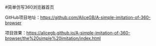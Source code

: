 #简单仿写360浏览器首页

GitHub项目地址：https://github.com/AliceGB/A-simple-imitation-of-360-browser

项目效果：https://alicegb.github.io/A-simple-imitation-of-360-browser/the%20simple%20imitation/index.html

